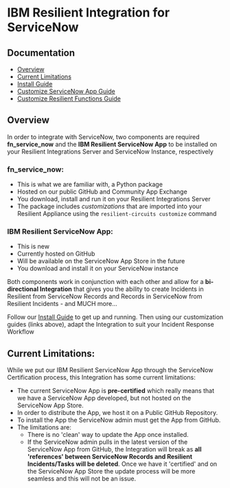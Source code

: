 # IBM Resilient Integration for ServiceNow

## Documentation
  - [Overview](#overview)
  - [Current Limitations](#current-limitations)
  - [Install Guide](./docs/install_guide)
  - [Customize ServiceNow App Guide](./docs/customize_snow_guide)
  - [Customize Resilient Functions Guide](./docs/customize_resilient_guide)

## Overview
In order to integrate with ServiceNow, two components are required **fn_service_now** and the **IBM Resilient ServiceNow App** to be installed on your Resilient Integrations Server and ServiceNow Instance, respectively

### fn_service_now:
* This is what we are familiar with, a Python package
* Hosted on our public GitHub and Community App Exchange
* You download, install and run it on your Resilient Integrations Server
* The package includes *customizations* that are imported into your Resilient Appliance using the `resilient-circuits customize` command

### IBM Resilient ServiceNow App:
* This is new
* Currently hosted on GitHub
* Will be available on the ServiceNow App Store in the future
* You download and install it on your ServiceNow instance

Both components work in conjunction with each other and allow for a **bi-directional Integration** that gives you the ability to create Incidents in Resilient from ServiceNow Records and Records in ServiceNow from Resilient Incidents - and MUCH more...

Follow our [Install Guide](./docs/install_guide) to get up and running. Then using our customization guides (links above), adapt the Integration to suit your Incident Response Workflow

## Current Limitations:
While we put our IBM Resilient ServiceNow App through the ServiceNow Certification process, this Integration has some current limitations:

* The current ServiceNow App is **pre-certified** which really means that we have a ServiceNow App developed, but not hosted on the ServiceNow App Store.
* In order to distribute the App, we host it on a Public GitHub Repository. 
* To install the App the ServiceNow admin must get the App from GitHub. 
* The limitations are:
  * There is no 'clean' way to update the App once installed. 
  * If the ServiceNow admin pulls in the latest version of the ServiceNow App from GitHub, the Integration will break as **all 'references' between ServiceNow Records and Resilient Incidents/Tasks will be deleted**. Once we have it 'certified' and on the ServiceNow App Store the update process will be more seamless and this will not be an issue.

